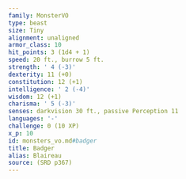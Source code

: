 ```yaml
---
family: MonsterVO
type: beast
size: Tiny
alignment: unaligned
armor_class: 10
hit_points: 3 (1d4 + 1)
speed: 20 ft., burrow 5 ft.
strength: ' 4 (-3)'
dexterity: 11 (+0)
constitution: 12 (+1)
intelligence: ' 2 (-4)'
wisdom: 12 (+1)
charisma: ' 5 (-3)'
senses: darkvision 30 ft., passive Perception 11
languages: '-'
challenge: 0 (10 XP)
x_p: 10
id: monsters_vo.md#badger
title: Badger
alias: Blaireau
source: (SRD p367)
---
```


